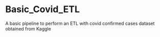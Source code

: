 # Basic_Covid_ETL
A basic pipeline to perform an ETL with covid confirmed cases dataset obtained from Kaggle
